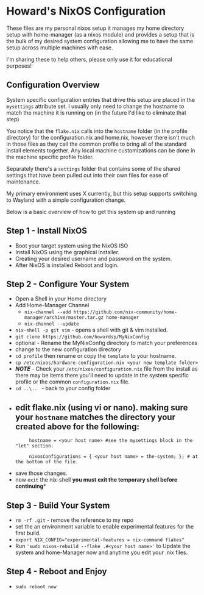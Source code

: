 # Howard's NixOS Configuration

These files are my personal nixos setup it manages my home directory setup with home-manager (as a nixos module) and provides a setup that is the bulk of my desired system configuration allowing me to have the same setup across multiple machines with ease.  

I'm sharing these to help others,  please only use it for educational purposes!

## Configuration Overview

System specific configuration entries that drive this setup are placed 
in the ```mysettings``` attribute set.  I usually only need to change the hostname 
to match the machine it is running on (in the future I'd like to eliminate that step) 

You notice that the ```flake.nix``` calls into the ```hostname``` folder (in the profile directory) for the configuration.nix and home.nix, however there isn't much in those files as they call the common profile to bring all of the standard install elements together.  Any local machine customizations can be done in the machine specific profile folder. 

Separately there's a ```settings``` folder that contains some of the shared settings that have been pulled out into their own files for ease of maintenance. 

My primary environment uses X currently, but this setup supports switching to Wayland with a simple configuration change.

Below is a basic overview of how to get this system up and running

## Step 1 - Install NixOS
  - Boot your target system using the NixOS ISO 
  - Install NixOS using the graphical installer. 
  - Creating your desired username and password on the system. 
  - After NixOS is installed Reboot and login. 

## Step 2 - Configure Your System
  - Open a Shell in your Home directory 
  - Add Home-Manager Channel 
    - ```nix-channel --add https://github.com/nix-community/home-manager/archive/master.tar.gz home-manager```
    - ```nix-channel --update```
  - ```nix-shell -p git vim```  - opens a shell with git & vim installed. 
  - ```git clone https://github.com/howardsp/MyNixConfig```
  - optional - Rename the MyNixConfig directory to match your preferences 
  - change to the new configuration directory 
  - ```cd profile``` then rename or copy the ```template``` to your hostname. 
  - ```cp /etc/nixos/hardware-configuration.nix <your new template folder> ```
  - ***NOTE***  - Check your ```/etc/nixos/configuration.nix``` file from the install as there may be items there you'll need to update in the system specific profile or the common ```configuration.nix``` file.
  - ```cd ..\.. ```  - back to your config folder
  - edit flake.nix (using vi or nano). making sure your ```hostname``` matches the directory your created above for the following:
    - 
     ```
          hostname = <your host name> #see the mysettings block in the "let" section.  

          nixosConfigurations = { <your host name> = the-system; }; # at the bottom of the file. 
    ```
  - save those changes.
  - now ```exit``` the nix-shell **you must exit the temporary shell before continuing***
  
  ## Step 3 - Build Your System
  - ```rm -rf .git```  - remove the reference to my repo 
  - set the an environment variable to enable experimental features for the first build.  
  -  ```export NIX_CONFIG="experimental-features = nix-command flakes"```
 - Run  ```'sudo nixos-rebuild --flake .#<your host name>'``` to Update the system and home-Manager now and anytime you edit your .nix files. 
  
  ## Step 4 - Reboot and Enjoy
  - ```sudo reboot now```  